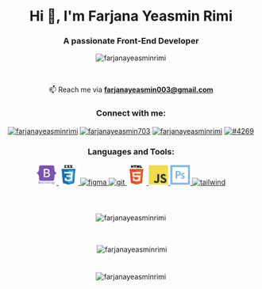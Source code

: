 <h1 align="center">Hi 👋, I'm Farjana Yeasmin Rimi</h1>
<h3 align="center">A passionate Front-End Developer</h3>

<p align="center"> <img src="https://komarev.com/ghpvc/?username=farjanayeasminrimi&label=Profile%20views&color=0e75b6&style=flat" alt="farjanayeasminrimi" /> </p>

<p align="center"> <a href="https://twitter.com/" target="blank"><img src="https://cdn.dribbble.com/users/331265/screenshots/2542587/gabi-d.gif" alt="" /></a> </p>

<div align="center" style="margin-top:15px;">


  📫 Reach me via **farjanayeasmin003@gmail.com** </br>

</div>
<h3 align="center">Connect with me:</h3>

<p align="center">
<a href="https://linkedin.com/in/farjanayeasminrimi" target="blank"><img align="center" src="https://raw.githubusercontent.com/rahuldkjain/github-profile-readme-generator/master/src/images/icons/Social/linked-in-alt.svg" alt="farjanayeasminrimi" height="30" width="40" /></a>
<a href="https://fb.com/farjanayeasmin703" target="blank"><img align="center" src="https://raw.githubusercontent.com/rahuldkjain/github-profile-readme-generator/master/src/images/icons/Social/facebook.svg" alt="farjanayeasmin703" height="30" width="40" /></a>
<a href="https://www.youtube.com/c/farjanayeasminrimi" target="blank"><img align="center" src="https://raw.githubusercontent.com/rahuldkjain/github-profile-readme-generator/master/src/images/icons/Social/youtube.svg" alt="farjanayeasminrimi" height="30" width="40" /></a>
<a href="https://discord.gg/#4269" target="blank"><img align="center" src="https://raw.githubusercontent.com/rahuldkjain/github-profile-readme-generator/master/src/images/icons/Social/discord.svg" alt="#4269" height="30" width="40" /></a>
</p>

<h3 align="center">Languages and Tools:</h3>

<p align="center"> <a href="https://getbootstrap.com" target="_blank" rel="noreferrer"> <img src="https://raw.githubusercontent.com/devicons/devicon/master/icons/bootstrap/bootstrap-plain-wordmark.svg" alt="bootstrap" width="40" height="40"/> </a> <a href="https://www.w3schools.com/css/" target="_blank" rel="noreferrer"> <img src="https://raw.githubusercontent.com/devicons/devicon/master/icons/css3/css3-original-wordmark.svg" alt="css3" width="40" height="40"/> </a> <a href="https://www.figma.com/" target="_blank" rel="noreferrer"> <img src="https://www.vectorlogo.zone/logos/figma/figma-icon.svg" alt="figma" width="40" height="40"/> </a> <a href="https://git-scm.com/" target="_blank" rel="noreferrer"> <img src="https://www.vectorlogo.zone/logos/git-scm/git-scm-icon.svg" alt="git" width="40" height="40"/> </a> <a href="https://www.w3.org/html/" target="_blank" rel="noreferrer"> <img src="https://raw.githubusercontent.com/devicons/devicon/master/icons/html5/html5-original-wordmark.svg" alt="html5" width="40" height="40"/> </a> <a href="https://developer.mozilla.org/en-US/docs/Web/JavaScript" target="_blank" rel="noreferrer"> <img src="https://raw.githubusercontent.com/devicons/devicon/master/icons/javascript/javascript-original.svg" alt="javascript" width="40" height="40"/> </a> <a href="https://www.photoshop.com/en" target="_blank" rel="noreferrer"> <img src="https://raw.githubusercontent.com/devicons/devicon/master/icons/photoshop/photoshop-line.svg" alt="photoshop" width="40" height="40"/> </a> <a href="https://tailwindcss.com/" target="_blank" rel="noreferrer"> <img src="https://www.vectorlogo.zone/logos/tailwindcss/tailwindcss-icon.svg" alt="tailwind" width="40" height="40"/> </a> </p> </br>

<p align="center"><img align="center" style="margin-top:10px;" src="https://github-readme-stats.vercel.app/api/top-langs?username=farjanayeasminrimi&show_icons=true&locale=en&layout=compact" alt="farjanayeasminrimi" /></p> </br>

<p style="margin-top:6px;" align="center">&nbsp;<img align="center" style="padding-top:10px;" src="https://github-readme-stats.vercel.app/api?username=farjanayeasminrimi&show_icons=true&locale=en" alt="farjanayeasminrimi" /></p> </br>

<p style="margin-top:6px;" align="center"><img align="center"   src="https://github-readme-streak-stats.herokuapp.com/?user=farjanayeasminrimi&" alt="farjanayeasminrimi" /></p>
